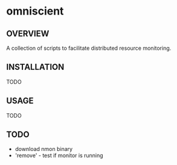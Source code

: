 # omniscient
## OVERVIEW
A collection of scripts to facilitate distributed resource monitoring.

## INSTALLATION
TODO

## USAGE
TODO

## TODO
- download nmon binary
- 'remove' - test if monitor is running
